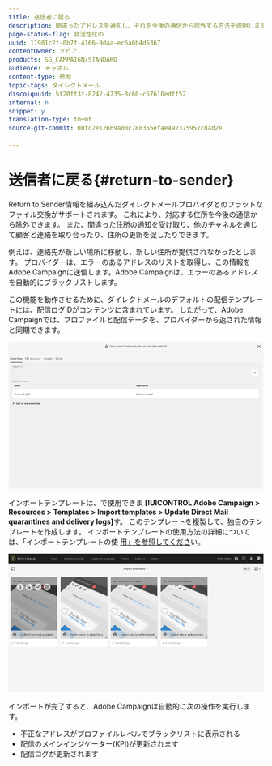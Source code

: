 ```yaml
---
title: 送信者に戻る
description: 間違ったアドレスを通知し、それを今後の通信から除外する方法を説明します。
page-status-flag: 非活性化の
uuid: 11981c2f-0b7f-4166-9daa-ec6a6b4d5367
contentOwner: ソビア
products: SG_CAMPAIGN/STANDARD
audience: チャネル
content-type: 参照
topic-tags: ダイレクトメール
discoiquuid: 5f20ff3f-8242-4735-8c60-c57610edff52
internal: n
snippet: y
translation-type: tm+mt
source-git-commit: 00fc2e12669a00c788355ef4e492375957cdad2e

---
```



# 送信者に戻る{#return-to-sender}

Return to Sender情報を組み込んだダイレクトメールプロバイダとのフラットなファイル交換がサポートされます。 これにより、対応する住所を今後の通信から除外できます。 また、間違った住所の通知を受け取り、他のチャネルを通じて顧客と連絡を取り合ったり、住所の更新を促したりできます。

例えば、連絡先が新しい場所に移動し、新しい住所が提供されなかったとします。 プロバイダーは、エラーのあるアドレスのリストを取得し、この情報をAdobe Campaignに送信します。Adobe Campaignは、エラーのあるアドレスを自動的にブラックリストします。

この機能を動作させるために、ダイレクトメールのデフォルトの配信テンプレートには、配信ログIDがコンテンツに含まれています。 したがって、Adobe Campaignでは、プロファイルと配信データを、プロバイダーから返された情報と同期できます。

![](assets/direct_mail_return_sender_1.png)

インポートテンプレートは、で使用できま **[!UICONTROL Adobe Campaign > Resources > Templates > Import templates > Update Direct Mail quarantines and delivery logs]**&#x200B;す。 このテンプレートを複製して、独自のテンプレートを作成します。 インポートテンプレートの使用方法の詳細については、「インポートテンプレートの使 [用」を参照してくださ](../../automating/using/defining-import-templates.md)い。

![](assets/direct_mail_return_sender_2.png)

インポートが完了すると、Adobe Campaignは自動的に次の操作を実行します。

* 不正なアドレスがプロファイルレベルでブラックリストに表示される
* 配信のメインインジケーター(KPI)が更新されます
* 配信ログが更新されます

